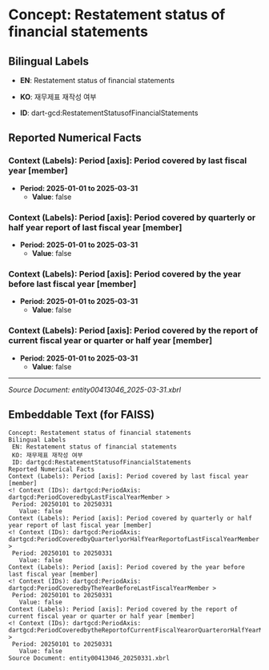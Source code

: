 # Concept: Restatement status of financial statements

## Bilingual Labels
- **EN**: Restatement status of financial statements
- **KO**: 재무제표 재작성 여부

- **ID**: dart-gcd:RestatementStatusofFinancialStatements

## Reported Numerical Facts

### **Context (Labels): Period [axis]: Period covered by last fiscal year [member]**
<!-- Context (IDs): dart-gcd:PeriodAxis: dart-gcd:PeriodCoveredbyLastFiscalYearMember -->
- **Period: 2025-01-01 to 2025-03-31**
  - **Value**: false

### **Context (Labels): Period [axis]: Period covered by quarterly or half year report of last fiscal year [member]**
<!-- Context (IDs): dart-gcd:PeriodAxis: dart-gcd:PeriodCoveredbyQuarterlyorHalfYearReportofLastFiscalYearMember -->
- **Period: 2025-01-01 to 2025-03-31**
  - **Value**: false

### **Context (Labels): Period [axis]: Period covered by the year before last fiscal year [member]**
<!-- Context (IDs): dart-gcd:PeriodAxis: dart-gcd:PeriodCoveredbyTheYearBeforeLastFiscalYearMember -->
- **Period: 2025-01-01 to 2025-03-31**
  - **Value**: false

### **Context (Labels): Period [axis]: Period covered by the report of current fiscal year or quarter or half year [member]**
<!-- Context (IDs): dart-gcd:PeriodAxis: dart-gcd:PeriodCoveredbytheReportofCurrentFiscalYearorQuarterorHalfYearMember -->
- **Period: 2025-01-01 to 2025-03-31**
  - **Value**: false

---
*Source Document: entity00413046_2025-03-31.xbrl*
## Embeddable Text (for FAISS)
```text
Concept: Restatement status of financial statements
Bilingual Labels
 EN: Restatement status of financial statements
 KO: 재무제표 재작성 여부
 ID: dartgcd:RestatementStatusofFinancialStatements
Reported Numerical Facts
Context (Labels): Period [axis]: Period covered by last fiscal year [member]
<! Context (IDs): dartgcd:PeriodAxis: dartgcd:PeriodCoveredbyLastFiscalYearMember >
 Period: 20250101 to 20250331
   Value: false
Context (Labels): Period [axis]: Period covered by quarterly or half year report of last fiscal year [member]
<! Context (IDs): dartgcd:PeriodAxis: dartgcd:PeriodCoveredbyQuarterlyorHalfYearReportofLastFiscalYearMember >
 Period: 20250101 to 20250331
   Value: false
Context (Labels): Period [axis]: Period covered by the year before last fiscal year [member]
<! Context (IDs): dartgcd:PeriodAxis: dartgcd:PeriodCoveredbyTheYearBeforeLastFiscalYearMember >
 Period: 20250101 to 20250331
   Value: false
Context (Labels): Period [axis]: Period covered by the report of current fiscal year or quarter or half year [member]
<! Context (IDs): dartgcd:PeriodAxis: dartgcd:PeriodCoveredbytheReportofCurrentFiscalYearorQuarterorHalfYearMember >
 Period: 20250101 to 20250331
   Value: false
Source Document: entity00413046_20250331.xbrl
```